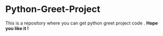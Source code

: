 # Python-Greet-Project
This is a repository where you can get python greet project code .
<b>
Hope you like it !
